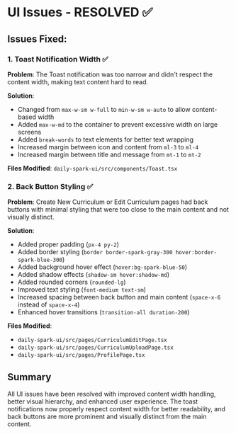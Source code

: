 # UI Issues - RESOLVED ✅

## Issues Fixed:

### 1. Toast Notification Width ✅
**Problem**: The Toast notification was too narrow and didn't respect the content width, making text content hard to read.

**Solution**: 
- Changed from `max-w-sm w-full` to `min-w-sm w-auto` to allow content-based width
- Added `max-w-md` to the container to prevent excessive width on large screens
- Added `break-words` to text elements for better text wrapping
- Increased margin between icon and content from `ml-3` to `ml-4`
- Increased margin between title and message from `mt-1` to `mt-2`

**Files Modified**: `daily-spark-ui/src/components/Toast.tsx`

### 2. Back Button Styling ✅
**Problem**: Create New Curriculum or Edit Curriculum pages had back buttons with minimal styling that were too close to the main content and not visually distinct.

**Solution**:
- Added proper padding (`px-4 py-2`)
- Added border styling (`border border-spark-gray-300 hover:border-spark-blue-300`)
- Added background hover effect (`hover:bg-spark-blue-50`)
- Added shadow effects (`shadow-sm hover:shadow-md`)
- Added rounded corners (`rounded-lg`)
- Improved text styling (`font-medium text-sm`)
- Increased spacing between back button and main content (`space-x-6` instead of `space-x-4`)
- Enhanced hover transitions (`transition-all duration-200`)

**Files Modified**:
- `daily-spark-ui/src/pages/CurriculumEditPage.tsx`
- `daily-spark-ui/src/pages/CurriculumUploadPage.tsx`
- `daily-spark-ui/src/pages/ProfilePage.tsx`

## Summary
All UI issues have been resolved with improved content width handling, better visual hierarchy, and enhanced user experience. The toast notifications now properly respect content width for better readability, and back buttons are more prominent and visually distinct from the main content.